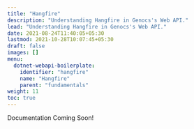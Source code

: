 ```yaml
---
title: "Hangfire"
description: "Understanding Hangfire in Genocs's Web API."
lead: "Understanding Hangfire in Genocs's Web API."
date: 2021-08-24T11:40:05+05:30
lastmod: 2021-10-28T10:07:45+05:30
draft: false
images: []
menu:
  dotnet-webapi-boilerplate:
    identifier: "hangfire"
    name: "Hangfire"
    parent: "fundamentals"
weight: 11
toc: true
---
```


Documentation Coming Soon!
